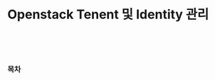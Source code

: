 # Openstack Tenent 및 Identity 관리

</br>
</br>
</br>

<h3>목차</h3>
<!--stackedit_data:
eyJoaXN0b3J5IjpbMTQ0Mzk1OTMxNV19
-->
